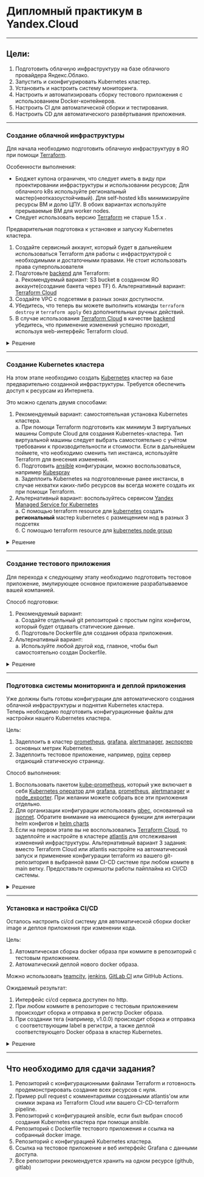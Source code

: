 # Дипломный практикум в Yandex.Cloud

---
## Цели:

1. Подготовить облачную инфраструктуру на базе облачного провайдера Яндекс.Облако.
2. Запустить и сконфигурировать Kubernetes кластер.
3. Установить и настроить систему мониторинга.
4. Настроить и автоматизировать сборку тестового приложения с использованием Docker-контейнеров.
5. Настроить CI для автоматической сборки и тестирования.
6. Настроить CD для автоматического развёртывания приложения.

---

### Создание облачной инфраструктуры

Для начала необходимо подготовить облачную инфраструктуру в ЯО при помощи [Terraform](https://www.terraform.io/).

Особенности выполнения:

- Бюджет купона ограничен, что следует иметь в виду при проектировании инфраструктуры и использовании ресурсов;
Для облачного k8s используйте региональный мастер(неотказоустойчивый). Для self-hosted k8s минимизируйте ресурсы ВМ и долю ЦПУ. В обоих вариантах используйте прерываемые ВМ для worker nodes.
- Следует использовать версию [Terraform](https://www.terraform.io/) не старше 1.5.x .

Предварительная подготовка к установке и запуску Kubernetes кластера.

1. Создайте сервисный аккаунт, который будет в дальнейшем использоваться Terraform для работы с инфраструктурой с необходимыми и достаточными правами. Не стоит использовать права суперпользователя
2. Подготовьте [backend](https://www.terraform.io/docs/language/settings/backends/index.html) для Terraform:  
   а. Рекомендуемый вариант: S3 bucket в созданном ЯО аккаунте(создание бакета через TF)
   б. Альтернативный вариант:  [Terraform Cloud](https://app.terraform.io/)  
3. Создайте VPC с подсетями в разных зонах доступности.
4. Убедитесь, что теперь вы можете выполнить команды `terraform destroy` и `terraform apply` без дополнительных ручных действий.
5. В случае использования [Terraform Cloud](https://app.terraform.io/) в качестве [backend](https://www.terraform.io/docs/language/settings/backends/index.html) убедитесь, что применение изменений успешно проходит, используя web-интерфейс Terraform cloud.


<details>
<summary>Решение</summary>
<br>   

 Подготовлена конфигурация согласно требованиям:
 [accaunt](terraform-compute-cloud/sa.tf)   
 [bucket](terraform-compute-cloud/bucket.tf)   
 [vpc](terraform-compute-cloud/main.tf)   
 Так же по результатам работы `terraform apply` будет сформирован [инветории и конфиги](terraform-compute-cloud/infentory.tf) для Kubespray и
выведены в [output](terraform-compute-cloud/outputs.tf) необходимы данные для последующей инициализации S3 bucket и подключения к K8S кластеру.   

Проверяем отработку команд `terraform destroy` и `terraform apply`   
[terraform apply log](terraform-compute-cloud/log/apply.log)   
[terraform destroy log](terraform-compute-cloud/log/destroy.log)   

По результатам отработки `terraform apply`  была создана следующая инфраструктура: 

````   
yandex_iam_service_account.tech-account: Creating...
yandex_vpc_network.my-k8s-net: Creating...
yandex_iam_service_account.bucket-account: Creating...
yandex_compute_image.ubuntu-test: Creating...
yandex_dns_zone.diplom: Creating...
yandex_dns_zone.diplom: Creation complete after 0s [id=dns4eho7a1knaejq1ku0]
yandex_vpc_network.my-k8s-net: Creation complete after 2s [id=enp1n5dt1ren1kp5hasa]
yandex_vpc_subnet.mysubnet-d: Creating...
yandex_vpc_subnet.mysubnet-b: Creating...
yandex_vpc_subnet.mysubnet-a: Creating...
yandex_iam_service_account.tech-account: Creation complete after 2s [id=aje7keuov0demoru8fna]
yandex_resourcemanager_folder_iam_member.k8s-editor: Creating...
yandex_vpc_subnet.mysubnet-b: Creation complete after 1s [id=e2lgjfin94j46rmh7d0g]
yandex_vpc_subnet.mysubnet-a: Creation complete after 2s [id=e9b5na1gkdf634o0km07]
yandex_vpc_subnet.mysubnet-d: Creation complete after 2s [id=fl8d7ve6viq4o5l35hm4]
yandex_iam_service_account.bucket-account: Creation complete after 4s [id=ajepfvljcqcdegaeaguq]
yandex_resourcemanager_folder_iam_member.bucket-account: Creating...
yandex_iam_service_account_static_access_key.bucket-account-key: Creating...
yandex_resourcemanager_folder_iam_member.k8s-editor: Creation complete after 3s [id=b1gb1aal3vgk7p7nr6nd/editor/serviceAccount:aje7keuov0demoru8fna]
yandex_iam_service_account_static_access_key.bucket-account-key: Creation complete after 2s [id=aje7e1clf72poldnc9pg]
yandex_resourcemanager_folder_iam_member.bucket-account: Creation complete after 4s [id=b1gb1aal3vgk7p7nr6nd/storage.admin/serviceAccount:ajepfvljcqcdegaeaguq]
yandex_storage_bucket.project-bucket: Creating...
yandex_compute_image.ubuntu-test: Still creating... [10s elapsed]
yandex_storage_bucket.project-bucket: Creation complete after 3s [id=k8s-tech]
yandex_compute_image.ubuntu-test: Creation complete after 11s [id=fd8hvdone3uuv7448p0h]
yandex_compute_instance_group.k8s-node: Creating...
yandex_compute_instance_group.k8s-node: Still creating... [10s elapsed]
yandex_compute_instance_group.k8s-node: Still creating... [20s elapsed]
yandex_compute_instance_group.k8s-node: Still creating... [30s elapsed]
yandex_compute_instance_group.k8s-node: Still creating... [40s elapsed]
yandex_compute_instance_group.k8s-node: Still creating... [50s elapsed]
yandex_compute_instance_group.k8s-node: Still creating... [1m0s elapsed]
yandex_compute_instance_group.k8s-node: Still creating... [1m10s elapsed]
yandex_compute_instance_group.k8s-node: Still creating... [1m20s elapsed]
yandex_compute_instance_group.k8s-node: Still creating... [1m30s elapsed]
yandex_compute_instance_group.k8s-node: Still creating... [1m40s elapsed]
yandex_compute_instance_group.k8s-node: Creation complete after 1m45s [id=cl1mhmt90llqqlismlba]
yandex_dns_recordset.kas: Creating...
yandex_dns_recordset.registry: Creating...
yandex_dns_recordset.test-app: Creating...
yandex_dns_recordset.minio: Creating...
yandex_dns_recordset.gitlab: Creating...
yandex_dns_recordset.grafana: Creating...
local_file.project: Creating...
local_file.addons: Creating...
local_file.k8s-cluster: Creating...
local_file.addons: Creation complete after 0s [id=ae375bdd85c7ad186378d3507fd64e14b54fa66c]
local_file.k8s-cluster: Creation complete after 0s [id=e7702c0629ad20c7c13eff8a89f2aee93453290f]
local_file.project: Creation complete after 0s [id=454dd23444f380d38d355be6be3c0589ccbbf2d2]
yandex_dns_recordset.gitlab: Creation complete after 0s [id=dns4eho7a1knaejq1ku0/gitlab.tomaev-maksim.ru./A]
yandex_dns_recordset.test-app: Creation complete after 0s [id=dns4eho7a1knaejq1ku0/test-app.tomaev-maksim.ru./A]
yandex_dns_recordset.grafana: Creation complete after 0s [id=dns4eho7a1knaejq1ku0/grafana.tomaev-maksim.ru./A]
yandex_dns_recordset.kas: Creation complete after 1s [id=dns4eho7a1knaejq1ku0/kas.tomaev-maksim.ru./A]
yandex_dns_recordset.minio: Creation complete after 1s [id=dns4eho7a1knaejq1ku0/minio.tomaev-maksim.ru./A]
yandex_dns_recordset.registry: Creation complete after 1s [id=dns4eho7a1knaejq1ku0/registry.tomaev-maksim.ru./A]

Apply complete! Resources: 22 added, 0 changed, 0 destroyed.

Outputs:

access_key = "YCAJEeWBJHVz0bnwx6Zak3Hdd"
external_ip = "158.160.40.229"
secret_key = <sensitive>

````   
![Снимок экрана 2024-02-05 в 20 49 46](https://github.com/tomaevmax/devops-netology/assets/32243921/81ee338c-653e-4ab9-9b6c-65f44841e045)

Для подключения backend S3 внесем правки в [provider.tf](/terraform-compute-cloud/providers.tf)
И проведем инициализацию согласно документации:

````   
➜  terraform-compute-cloud git:(main) ✗ terraform init -backend-config="access_key=YCAJEH2twIBQ59ptKVozJ9pZu" -backend-config="secret_key=YCOZPrEhTXasze6XXBZBGQ5L_5ILw7fPaj3sZYi9"


Initializing the backend...
Do you want to copy existing state to the new backend?
  Pre-existing state was found while migrating the previous "local" backend to the
  newly configured "s3" backend. No existing state was found in the newly
  configured "s3" backend. Do you want to copy this state to the new "s3"
  backend? Enter "yes" to copy and "no" to start with an empty state.

  Enter a value: yes


Successfully configured the backend "s3"! Terraform will automatically
use this backend unless the backend configuration changes.

Initializing provider plugins...
- Reusing previous version of yandex-cloud/yandex from the dependency lock file
- Reusing previous version of hashicorp/local from the dependency lock file
- Using previously-installed yandex-cloud/yandex v0.107.0
- Using previously-installed hashicorp/local v2.4.1

Terraform has been successfully initialized!

You may now begin working with Terraform. Try running "terraform plan" to see
any changes that are required for your infrastructure. All Terraform commands
should now work.

If you ever set or change modules or backend configuration for Terraform,
rerun this command to reinitialize your working directory. If you forget, other
commands will detect it and remind you to do so if necessary. 
````   

</details>

---
### Создание Kubernetes кластера

На этом этапе необходимо создать [Kubernetes](https://kubernetes.io/ru/docs/concepts/overview/what-is-kubernetes/) кластер на базе предварительно созданной инфраструктуры.   Требуется обеспечить доступ к ресурсам из Интернета.

Это можно сделать двумя способами:

1. Рекомендуемый вариант: самостоятельная установка Kubernetes кластера.  
   а. При помощи Terraform подготовить как минимум 3 виртуальных машины Compute Cloud для создания Kubernetes-кластера. Тип виртуальной машины следует выбрать самостоятельно с учётом требовании к производительности и стоимости. Если в дальнейшем поймете, что необходимо сменить тип инстанса, используйте Terraform для внесения изменений.  
   б. Подготовить [ansible](https://www.ansible.com/) конфигурации, можно воспользоваться, например [Kubespray](https://kubernetes.io/docs/setup/production-environment/tools/kubespray/)  
   в. Задеплоить Kubernetes на подготовленные ранее инстансы, в случае нехватки каких-либо ресурсов вы всегда можете создать их при помощи Terraform.
2. Альтернативный вариант: воспользуйтесь сервисом [Yandex Managed Service for Kubernetes](https://cloud.yandex.ru/services/managed-kubernetes)  
  а. С помощью terraform resource для [kubernetes](https://registry.terraform.io/providers/yandex-cloud/yandex/latest/docs/resources/kubernetes_cluster) создать **региональный** мастер kubernetes с размещением нод в разных 3 подсетях      
  б. С помощью terraform resource для [kubernetes node group](https://registry.terraform.io/providers/yandex-cloud/yandex/latest/docs/resources/kubernetes_node_group)


<details>
<summary>Решение</summary>
<br>   
Установку будем производить с помощью [Kubespray](https://kubespray.io/#/) одним из рекомендованных способов, а именно с помощью docker образа.      
После разворачивания инфраструктуры были сформированы [инветории и конфиги](terraform-compute-cloud/infentory.tf).   
Запускаем докер образ следующей командой, сразу монтирую к образу созданные инветори и конфиги:   

````  
➜  terraform-compute-cloud git:(main) ✗ docker run --rm -it --mount type=bind,source="${HOME}"/.ssh/id_ed25519,dst=/root/.ssh/id_rsa --mount type=bind,source="${PWD}"/inventory/hosts.yaml,dst=/kubespray/inventory/my/hosts.yaml --mount type=bind,source="${PWD}"/inventory/addons.yml,dst=/kubespray/inventory/my/group_vars/k8s_cluster/addons.yml --mount type=bind,source="${PWD}"/inventory/k8s-cluster.yml,dst=/kubespray/inventory/my/group_vars/k8s_cluster/k8s-cluster.yml quay.io/kubespray/kubespray:v2.23.1 bash
WARNING: The requested image's platform (linux/amd64) does not match the detected host platform (linux/arm64/v8) and no specific platform was requested
root@872f44fb35dc:/kubespray# cp -rnp inventory/sample/* inventory/my
root@872f44fb35dc:/kubespray# ansible-playbook -i inventory/my/hosts.yaml  -u ubuntu --become  cluster.yml

````   
После копирования остальных конфигурационных файлов в наше инветори внутри образа, запускаем playbook.    
Лог отработки playbook:   
[ansyble log](terraform-compute-cloud/log/ansyble.log)   
Результат отработки playbook
````   
Monday 05 February 2024  17:57:47 +0000 (0:00:00.120)       0:25:32.553 ******* 
=============================================================================== 
download : Download_file | Download item ----------------------------------------------------------------------------------------------------------------------------------------------------------------------------------------------------------------------------------------------------------------- 359.31s
download : Download_file | Download item ------------------------------------------------------------------------------------------------------------------------------------------------------------------------------------------------------------------------------------------------------------------ 63.40s
download : Download_file | Download item ------------------------------------------------------------------------------------------------------------------------------------------------------------------------------------------------------------------------------------------------------------------ 34.99s
kubernetes/preinstall : Install packages requirements ----------------------------------------------------------------------------------------------------------------------------------------------------------------------------------------------------------------------------------------------------- 30.34s
download : Download_file | Download item ------------------------------------------------------------------------------------------------------------------------------------------------------------------------------------------------------------------------------------------------------------------ 29.47s
kubernetes/kubeadm : Join to cluster ---------------------------------------------------------------------------------------------------------------------------------------------------------------------------------------------------------------------------------------------------------------------- 26.77s
bootstrap-os : Install dbus for the hostname module ------------------------------------------------------------------------------------------------------------------------------------------------------------------------------------------------------------------------------------------------------- 26.54s
kubernetes-apps/ingress_controller/ingress_nginx : NGINX Ingress Controller | Create manifests ------------------------------------------------------------------------------------------------------------------------------------------------------------------------------------------------------------ 20.30s
kubernetes-apps/ansible : Kubernetes Apps | Lay Down CoreDNS templates ------------------------------------------------------------------------------------------------------------------------------------------------------------------------------------------------------------------------------------ 18.98s
download : Download_container | Download image if required ------------------------------------------------------------------------------------------------------------------------------------------------------------------------------------------------------------------------------------------------ 17.37s
download : Download_container | Download image if required ------------------------------------------------------------------------------------------------------------------------------------------------------------------------------------------------------------------------------------------------ 14.24s
kubernetes/preinstall : Update package management cache (APT) --------------------------------------------------------------------------------------------------------------------------------------------------------------------------------------------------------------------------------------------- 13.42s
kubernetes-apps/external_provisioner/local_volume_provisioner : Local Volume Provisioner | Create manifests ----------------------------------------------------------------------------------------------------------------------------------------------------------------------------------------------- 12.57s
kubernetes-apps/external_provisioner/local_path_provisioner : Local Path Provisioner | Create manifests --------------------------------------------------------------------------------------------------------------------------------------------------------------------------------------------------- 12.25s
bootstrap-os : Fetch /etc/os-release ---------------------------------------------------------------------------------------------------------------------------------------------------------------------------------------------------------------------------------------------------------------------- 12.17s
download : Download_container | Download image if required ------------------------------------------------------------------------------------------------------------------------------------------------------------------------------------------------------------------------------------------------ 11.20s
network_plugin/calico : Calico | Create calico manifests -------------------------------------------------------------------------------------------------------------------------------------------------------------------------------------------------------------------------------------------------- 10.85s
download : Download_container | Download image if required ------------------------------------------------------------------------------------------------------------------------------------------------------------------------------------------------------------------------------------------------ 10.63s
etcd : Reload etcd ---------------------------------------------------------------------------------------------------------------------------------------------------------------------------------------------------------------------------------------------------------------------------------------- 10.50s
container-engine/containerd : Download_file | Download item ----------------------------------------------------------------------------------------------------------------------------------------------------------------------------------------------------------------------------------------------- 10.38s
root@cd6c31e9fa68:/kubespray# 

```` 

Выполняем подключение к control plane node и копируем admin.conf к себе на локальную ноду.

````
➜  diplom git:(main) ✗ ssh ubuntu@158.160.40.229
Welcome to Ubuntu 22.04.3 LTS (GNU/Linux 5.15.0-92-generic x86_64)

 * Documentation:  https://help.ubuntu.com
 * Management:     https://landscape.canonical.com
 * Support:        https://ubuntu.com/pro

  System information as of Mon Feb  5 06:05:36 PM UTC 2024

  System load:  0.01513671875      Processes:             196
  Usage of /:   13.6% of 58.96GB   Users logged in:       0
  Memory usage: 7%                 IPv4 address for eth0: 10.5.0.34
  Swap usage:   0%

 * Strictly confined Kubernetes makes edge and IoT secure. Learn how MicroK8s
   just raised the bar for easy, resilient and secure K8s cluster deployment.

   https://ubuntu.com/engage/secure-kubernetes-at-the-edge

Expanded Security Maintenance for Applications is not enabled.

0 updates can be applied immediately.

Enable ESM Apps to receive additional future security updates.
See https://ubuntu.com/esm or run: sudo pro status


Last login: Mon Feb  5 17:33:04 2024 from 109.248.252.157
ubuntu@node1:~$ sudo cat /etc/kubernetes/admin.conf
apiVersion: v1
clusters:
- cluster:
    certificate-authority-data:  *****
    server: https://127.0.0.1:6443
  name: cluster.local
contexts:
- context:
    cluster: cluster.local
    user: kubernetes-admin
  name: kubernetes-admin@cluster.local
current-context: kubernetes-admin@cluster.local
kind: Config
preferences: {}
users:
- name: kubernetes-admin
  user:
    client-certificate-data: *****
    client-key-data: *****
   
````   
Переносим конфиг к себе на локальный компьютер, заменив server: https://127.0.0.1:6443 на server: https://158.160.40.229:6443
Проверяем отрботку команды 

````  
➜  diplom git:(main) ✗ kubectl get pods --all-namespaces
NAMESPACE            NAME                                       READY   STATUS    RESTARTS   AGE
ingress-nginx        ingress-nginx-controller-jv45m             1/1     Running   0          14m
ingress-nginx        ingress-nginx-controller-k2tdh             1/1     Running   0          14m
ingress-nginx        ingress-nginx-controller-snjwt             1/1     Running   0          14m
kube-system          calico-kube-controllers-794577df96-blhkz   1/1     Running   0          15m
kube-system          calico-node-bmgx8                          1/1     Running   0          15m
kube-system          calico-node-mzcbl                          1/1     Running   0          15m
kube-system          calico-node-tnbls                          1/1     Running   0          15m
kube-system          coredns-5c469774b8-q42j4                   1/1     Running   0          13m
kube-system          coredns-5c469774b8-vpzsv                   1/1     Running   0          13m
kube-system          dns-autoscaler-f455cf558-cr9j8             1/1     Running   0          13m
kube-system          kube-apiserver-node1                       1/1     Running   1          17m
kube-system          kube-controller-manager-node1              1/1     Running   2          17m
kube-system          kube-proxy-rg85m                           1/1     Running   0          16m
kube-system          kube-proxy-x5pbb                           1/1     Running   0          16m
kube-system          kube-proxy-x6c2l                           1/1     Running   0          16m
kube-system          kube-scheduler-node1                       1/1     Running   1          17m
kube-system          local-volume-provisioner-4tprs             1/1     Running   0          14m
kube-system          local-volume-provisioner-65449             1/1     Running   0          14m
kube-system          local-volume-provisioner-cf9l6             1/1     Running   0          14m
kube-system          nginx-proxy-node2                          1/1     Running   0          16m
kube-system          nginx-proxy-node3                          1/1     Running   0          16m
kube-system          nodelocaldns-bsltn                         1/1     Running   0          13m
kube-system          nodelocaldns-mvcf4                         1/1     Running   0          13m
kube-system          nodelocaldns-r45bd                         1/1     Running   0          13m
local-path-storage   local-path-provisioner-6f7b5796d5-tq6jk    1/1     Running   0          13m

````   
</details>    

---
### Создание тестового приложения

Для перехода к следующему этапу необходимо подготовить тестовое приложение, эмулирующее основное приложение разрабатываемое вашей компанией.

Способ подготовки:

1. Рекомендуемый вариант:  
   а. Создайте отдельный git репозиторий с простым nginx конфигом, который будет отдавать статические данные.  
   б. Подготовьте Dockerfile для создания образа приложения.  
2. Альтернативный вариант:  
   а. Используйте любой другой код, главное, чтобы был самостоятельно создан Dockerfile.


<details>
<summary>Решение</summary>
<br>  

 Создаем репозитарий на [GitHub](https://github.com/tomaevmax/test-app/tree/main)   
 Собираем и пуши в [DockerHub](https://hub.docker.com/repository/docker/tomaevmax/test-app/general) наше приложение .   
 ````   
➜  docker git:(main) ✗ docker build --platform=linux/amd64 -f Dockerfile -t test-app:1.0.0. . 
[+] Building 1.0s (7/7) FINISHED                                                                                                                                                                                                                                                              docker:desktop-linux
 => [internal] load .dockerignore                                                                                                                                                                                                                                                                             0.0s
 => => transferring context: 2B                                                                                                                                                                                                                                                                               0.0s
 => [internal] load build definition from Dockerfile                                                                                                                                                                                                                                                          0.0s
 => => transferring dockerfile: 93B                                                                                                                                                                                                                                                                           0.0s
 => [internal] load metadata for docker.io/library/nginx:stable                                                                                                                                                                                                                                               0.9s
 => [internal] load build context                                                                                                                                                                                                                                                                             0.0s
 => => transferring context: 32B                                                                                                                                                                                                                                                                              0.0s
 => [1/2] FROM docker.io/library/nginx:stable@sha256:eb0007fd8cb8cce31771a87b8be09a3b7099ca50527ab3098a2cde9ccfafe747                                                                                                                                                                                         0.0s
 => CACHED [2/2] COPY index.html /usr/share/nginx/html/                                                                                                                                                                                                                                                       0.0s
 => exporting to image                                                                                                                                                                                                                                                                                        0.0s
 => => exporting layers                                                                                                                                                                                                                                                                                       0.0s
 => => writing image sha256:a83c995960cd9bf0e6abd5718182deba3c9331eaea5589941674301e2263c5b2                                                                                                                                                                                                                  0.0s
 => => naming to docker.io/library/test-app:1.0.0.                                                                                                                                                                                                                                                            0.0s

What's Next?
  View summary of image vulnerabilities and recommendations → docker scout quickview
➜  docker git:(main) ✗ docker tag test-app:1.0.0. tomaevmax/test-app:1.0.0                   
➜  docker git:(main) ✗ docker push tomaevmax/test-app:1.0.0                   
The push refers to repository [docker.io/tomaevmax/test-app]
43e8128f7ec8: Pushed 
1e9dec811b0e: Mounted from library/nginx 
26343c662928: Mounted from library/nginx 
41c89c58dd77: Mounted from library/nginx 
0353a20b40d7: Mounted from library/nginx 
abc76e6033f5: Mounted from library/nginx 
30e7249f6651: Mounted from library/nginx 
1.0.0: digest: sha256:06d4a0ca4321662ec2f4b07fde0a6b445cf91ed5592bc217c5fd38c33d243854 size: 1777
➜  docker git:(main) ✗ 

 ````

</details>    

---
### Подготовка cистемы мониторинга и деплой приложения

Уже должны быть готовы конфигурации для автоматического создания облачной инфраструктуры и поднятия Kubernetes кластера.  
Теперь необходимо подготовить конфигурационные файлы для настройки нашего Kubernetes кластера.

Цель:
1. Задеплоить в кластер [prometheus](https://prometheus.io/), [grafana](https://grafana.com/), [alertmanager](https://github.com/prometheus/alertmanager), [экспортер](https://github.com/prometheus/node_exporter) основных метрик Kubernetes.
2. Задеплоить тестовое приложение, например, [nginx](https://www.nginx.com/) сервер отдающий статическую страницу.

Способ выполнения:
1. Воспользовать пакетом [kube-prometheus](https://github.com/prometheus-operator/kube-prometheus), который уже включает в себя [Kubernetes оператор](https://operatorhub.io/) для [grafana](https://grafana.com/), [prometheus](https://prometheus.io/), [alertmanager](https://github.com/prometheus/alertmanager) и [node_exporter](https://github.com/prometheus/node_exporter). При желании можете собрать все эти приложения отдельно.
2. Для организации конфигурации использовать [qbec](https://qbec.io/), основанный на [jsonnet](https://jsonnet.org/). Обратите внимание на имеющиеся функции для интеграции helm конфигов и [helm charts](https://helm.sh/)
3. Если на первом этапе вы не воспользовались [Terraform Cloud](https://app.terraform.io/), то задеплойте и настройте в кластере [atlantis](https://www.runatlantis.io/) для отслеживания изменений инфраструктуры. Альтернативный вариант 3 задания: вместо Terraform Cloud или atlantis настройте на автоматический запуск и применение конфигурации terraform из вашего git-репозитория в выбранной вами CI-CD системе при любом комите в main ветку. Предоставьте скриншоты работы пайплайна из CI/CD системы.


<details>
<summary>Решение</summary>
<br>  

Установку кластера prometeus будем производить с помощью пакета [kube-prometheus](https://github.com/tomaevmax/kube-prometheus)   
От себя добавим туда конфиг [ingress](https://github.com/tomaevmax/kube-prometheus/blob/main/manifests/grafana-ingress.yaml) и подправим [политику](https://github.com/tomaevmax/kube-prometheus/blob/main/manifests/grafana-networkPolicy.yaml) 

````   
➜  kube-prometheus git:(main) kubectl apply --server-side -f manifests/setup
customresourcedefinition.apiextensions.k8s.io/alertmanagerconfigs.monitoring.coreos.com serverside-applied
customresourcedefinition.apiextensions.k8s.io/alertmanagers.monitoring.coreos.com serverside-applied
customresourcedefinition.apiextensions.k8s.io/podmonitors.monitoring.coreos.com serverside-applied
customresourcedefinition.apiextensions.k8s.io/probes.monitoring.coreos.com serverside-applied
customresourcedefinition.apiextensions.k8s.io/prometheuses.monitoring.coreos.com serverside-applied
customresourcedefinition.apiextensions.k8s.io/prometheusagents.monitoring.coreos.com serverside-applied
customresourcedefinition.apiextensions.k8s.io/prometheusrules.monitoring.coreos.com serverside-applied
customresourcedefinition.apiextensions.k8s.io/scrapeconfigs.monitoring.coreos.com serverside-applied
customresourcedefinition.apiextensions.k8s.io/servicemonitors.monitoring.coreos.com serverside-applied
customresourcedefinition.apiextensions.k8s.io/thanosrulers.monitoring.coreos.com serverside-applied
namespace/monitoring serverside-applied
➜  kube-prometheus git:(main) kubectl wait \
        --for condition=Established \
        --all CustomResourceDefinition \
        --namespace=monitoring
customresourcedefinition.apiextensions.k8s.io/alertmanagerconfigs.monitoring.coreos.com condition met
customresourcedefinition.apiextensions.k8s.io/alertmanagers.monitoring.coreos.com condition met
customresourcedefinition.apiextensions.k8s.io/bgpconfigurations.crd.projectcalico.org condition met
customresourcedefinition.apiextensions.k8s.io/bgppeers.crd.projectcalico.org condition met
customresourcedefinition.apiextensions.k8s.io/blockaffinities.crd.projectcalico.org condition met
customresourcedefinition.apiextensions.k8s.io/caliconodestatuses.crd.projectcalico.org condition met
customresourcedefinition.apiextensions.k8s.io/clusterinformations.crd.projectcalico.org condition met
customresourcedefinition.apiextensions.k8s.io/felixconfigurations.crd.projectcalico.org condition met
customresourcedefinition.apiextensions.k8s.io/globalnetworkpolicies.crd.projectcalico.org condition met
customresourcedefinition.apiextensions.k8s.io/globalnetworksets.crd.projectcalico.org condition met
customresourcedefinition.apiextensions.k8s.io/hostendpoints.crd.projectcalico.org condition met
customresourcedefinition.apiextensions.k8s.io/ipamblocks.crd.projectcalico.org condition met
customresourcedefinition.apiextensions.k8s.io/ipamconfigs.crd.projectcalico.org condition met
customresourcedefinition.apiextensions.k8s.io/ipamhandles.crd.projectcalico.org condition met
customresourcedefinition.apiextensions.k8s.io/ippools.crd.projectcalico.org condition met
customresourcedefinition.apiextensions.k8s.io/ipreservations.crd.projectcalico.org condition met
customresourcedefinition.apiextensions.k8s.io/kubecontrollersconfigurations.crd.projectcalico.org condition met
customresourcedefinition.apiextensions.k8s.io/networkpolicies.crd.projectcalico.org condition met
customresourcedefinition.apiextensions.k8s.io/networksets.crd.projectcalico.org condition met
customresourcedefinition.apiextensions.k8s.io/podmonitors.monitoring.coreos.com condition met
customresourcedefinition.apiextensions.k8s.io/probes.monitoring.coreos.com condition met
customresourcedefinition.apiextensions.k8s.io/prometheusagents.monitoring.coreos.com condition met
customresourcedefinition.apiextensions.k8s.io/prometheuses.monitoring.coreos.com condition met
customresourcedefinition.apiextensions.k8s.io/prometheusrules.monitoring.coreos.com condition met
customresourcedefinition.apiextensions.k8s.io/scrapeconfigs.monitoring.coreos.com condition met
customresourcedefinition.apiextensions.k8s.io/servicemonitors.monitoring.coreos.com condition met
customresourcedefinition.apiextensions.k8s.io/thanosrulers.monitoring.coreos.com condition met
➜  kube-prometheus git:(main) kubectl apply -f manifests/
alertmanager.monitoring.coreos.com/main created
networkpolicy.networking.k8s.io/alertmanager-main created
poddisruptionbudget.policy/alertmanager-main created
prometheusrule.monitoring.coreos.com/alertmanager-main-rules created
secret/alertmanager-main created
service/alertmanager-main created
serviceaccount/alertmanager-main created
servicemonitor.monitoring.coreos.com/alertmanager-main created
clusterrole.rbac.authorization.k8s.io/blackbox-exporter created
clusterrolebinding.rbac.authorization.k8s.io/blackbox-exporter created
configmap/blackbox-exporter-configuration created
deployment.apps/blackbox-exporter created
networkpolicy.networking.k8s.io/blackbox-exporter created
service/blackbox-exporter created
serviceaccount/blackbox-exporter created
servicemonitor.monitoring.coreos.com/blackbox-exporter created
secret/grafana-config created
secret/grafana-datasources created
configmap/grafana-dashboard-alertmanager-overview created
configmap/grafana-dashboard-apiserver created
configmap/grafana-dashboard-cluster-total created
configmap/grafana-dashboard-controller-manager created
configmap/grafana-dashboard-grafana-overview created
configmap/grafana-dashboard-k8s-resources-cluster created
configmap/grafana-dashboard-k8s-resources-multicluster created
configmap/grafana-dashboard-k8s-resources-namespace created
configmap/grafana-dashboard-k8s-resources-node created
configmap/grafana-dashboard-k8s-resources-pod created
configmap/grafana-dashboard-k8s-resources-workload created
configmap/grafana-dashboard-k8s-resources-workloads-namespace created
configmap/grafana-dashboard-kubelet created
configmap/grafana-dashboard-namespace-by-pod created
configmap/grafana-dashboard-namespace-by-workload created
configmap/grafana-dashboard-node-cluster-rsrc-use created
configmap/grafana-dashboard-node-rsrc-use created
configmap/grafana-dashboard-nodes-darwin created
configmap/grafana-dashboard-nodes created
configmap/grafana-dashboard-persistentvolumesusage created
configmap/grafana-dashboard-pod-total created
configmap/grafana-dashboard-prometheus-remote-write created
configmap/grafana-dashboard-prometheus created
configmap/grafana-dashboard-proxy created
configmap/grafana-dashboard-scheduler created
configmap/grafana-dashboard-workload-total created
configmap/grafana-dashboards created
deployment.apps/grafana created
ingress.networking.k8s.io/grafana-ingress created
networkpolicy.networking.k8s.io/grafana created
prometheusrule.monitoring.coreos.com/grafana-rules created
service/grafana created
serviceaccount/grafana created
servicemonitor.monitoring.coreos.com/grafana created
prometheusrule.monitoring.coreos.com/kube-prometheus-rules created
clusterrole.rbac.authorization.k8s.io/kube-state-metrics created
clusterrolebinding.rbac.authorization.k8s.io/kube-state-metrics created
deployment.apps/kube-state-metrics created
networkpolicy.networking.k8s.io/kube-state-metrics created
prometheusrule.monitoring.coreos.com/kube-state-metrics-rules created
service/kube-state-metrics created
serviceaccount/kube-state-metrics created
servicemonitor.monitoring.coreos.com/kube-state-metrics created
prometheusrule.monitoring.coreos.com/kubernetes-monitoring-rules created
servicemonitor.monitoring.coreos.com/kube-apiserver created
servicemonitor.monitoring.coreos.com/coredns created
servicemonitor.monitoring.coreos.com/kube-controller-manager created
servicemonitor.monitoring.coreos.com/kube-scheduler created
servicemonitor.monitoring.coreos.com/kubelet created
clusterrole.rbac.authorization.k8s.io/node-exporter created
clusterrolebinding.rbac.authorization.k8s.io/node-exporter created
daemonset.apps/node-exporter created
networkpolicy.networking.k8s.io/node-exporter created
prometheusrule.monitoring.coreos.com/node-exporter-rules created
service/node-exporter created
serviceaccount/node-exporter created
servicemonitor.monitoring.coreos.com/node-exporter created
clusterrole.rbac.authorization.k8s.io/prometheus-k8s created
clusterrolebinding.rbac.authorization.k8s.io/prometheus-k8s created
networkpolicy.networking.k8s.io/prometheus-k8s created
poddisruptionbudget.policy/prometheus-k8s created
prometheus.monitoring.coreos.com/k8s created
prometheusrule.monitoring.coreos.com/prometheus-k8s-prometheus-rules created
rolebinding.rbac.authorization.k8s.io/prometheus-k8s-config created
rolebinding.rbac.authorization.k8s.io/prometheus-k8s created
rolebinding.rbac.authorization.k8s.io/prometheus-k8s created
rolebinding.rbac.authorization.k8s.io/prometheus-k8s created
role.rbac.authorization.k8s.io/prometheus-k8s-config created
role.rbac.authorization.k8s.io/prometheus-k8s created
role.rbac.authorization.k8s.io/prometheus-k8s created
role.rbac.authorization.k8s.io/prometheus-k8s created
service/prometheus-k8s created
serviceaccount/prometheus-k8s created
servicemonitor.monitoring.coreos.com/prometheus-k8s created
apiservice.apiregistration.k8s.io/v1beta1.metrics.k8s.io created
clusterrole.rbac.authorization.k8s.io/prometheus-adapter created
clusterrole.rbac.authorization.k8s.io/system:aggregated-metrics-reader created
clusterrolebinding.rbac.authorization.k8s.io/prometheus-adapter created
clusterrolebinding.rbac.authorization.k8s.io/resource-metrics:system:auth-delegator created
clusterrole.rbac.authorization.k8s.io/resource-metrics-server-resources created
configmap/adapter-config created
deployment.apps/prometheus-adapter created
networkpolicy.networking.k8s.io/prometheus-adapter created
poddisruptionbudget.policy/prometheus-adapter created
rolebinding.rbac.authorization.k8s.io/resource-metrics-auth-reader created
service/prometheus-adapter created
serviceaccount/prometheus-adapter created
servicemonitor.monitoring.coreos.com/prometheus-adapter created
clusterrole.rbac.authorization.k8s.io/prometheus-operator created
clusterrolebinding.rbac.authorization.k8s.io/prometheus-operator created
deployment.apps/prometheus-operator created
networkpolicy.networking.k8s.io/prometheus-operator created
prometheusrule.monitoring.coreos.com/prometheus-operator-rules created
service/prometheus-operator created
serviceaccount/prometheus-operator created
servicemonitor.monitoring.coreos.com/prometheus-operator created

````   
Проверяем доступность через Http grafana      
````   
➜  diplom git:(main) ✗ kubectl get ingress -A
NAMESPACE    NAME              CLASS   HOSTS                      ADDRESS          PORTS   AGE
monitoring   grafana-ingress   nginx   grafana.tomaev-maksim.ru   158.160.40.229   80      92s

````   

![Снимок экрана 2024-02-05 в 21 45 40](https://github.com/tomaevmax/devops-netology/assets/32243921/b19ab989-c739-4cbe-9818-9007770a5e57)   

Для формирование чартов своего приложения будем использовать [qbec](https://qbec.io/)
Подготовим [компонет](test-app/components/test-app.jsonnet), который будем фофрмировать сразу три сущности: deployments, services, ingresses.   

Произведем установку:
````   
➜  test-app git:(main) ✗ qbec validate default
setting cluster to cluster.local
setting context to kubernetes-admin@cluster.local
cluster metadata load took 213ms
1 components evaluated in 4ms
✔ ingresses test-app -n default (source test-app) is valid
✔ deployments test-app -n default (source test-app) is valid
✔ services test-app -n default (source test-app) is valid
---
stats:
  valid: 3

command took 360ms
➜  test-app git:(main) ✗ qbec apply default   
setting cluster to cluster.local
setting context to kubernetes-admin@cluster.local
cluster metadata load took 233ms
1 components evaluated in 4ms

will synchronize 3 object(s)

Do you want to continue [y/n]: y
1 components evaluated in 5ms
create ingresses test-app -n default (source test-app)
create deployments test-app -n default (source test-app)
create services test-app -n default (source test-app)
server objects load took 440ms
---
stats:
  created:
  - ingresses test-app -n default (source test-app)
  - deployments test-app -n default (source test-app)
  - services test-app -n default (source test-app)

waiting for readiness of 1 objects
  - deployments test-app -n default

  0s    : deployments test-app -n default :: 0 of 1 updated replicas are available
✓ 1s    : deployments test-app -n default :: successfully rolled out (0 remaining)

✓ 1s: rollout complete
command took 3.6s

````   
Проверим доступность приложения по Http   
````  
➜  test-app git:(main) ✗ kubectl get ingress
NAME       CLASS   HOSTS                       ADDRESS          PORTS   AGE
test-app   nginx   test-app.tomaev-maksim.ru   158.160.56.126   80      82s

````   
![Снимок экрана 2024-02-06 в 09 50 44](https://github.com/tomaevmax/devops-netology/assets/32243921/656e483d-409b-4e7f-bece-c816d4814975)

</details>    


---
### Установка и настройка CI/CD

Осталось настроить ci/cd систему для автоматической сборки docker image и деплоя приложения при изменении кода.

Цель:

1. Автоматическая сборка docker образа при коммите в репозиторий с тестовым приложением.
2. Автоматический деплой нового docker образа.

Можно использовать [teamcity](https://www.jetbrains.com/ru-ru/teamcity/), [jenkins](https://www.jenkins.io/), [GitLab CI](https://about.gitlab.com/stages-devops-lifecycle/continuous-integration/) или GitHub Actions.

Ожидаемый результат:

1. Интерфейс ci/cd сервиса доступен по http.
2. При любом коммите в репозиторие с тестовым приложением происходит сборка и отправка в регистр Docker образа.
3. При создании тега (например, v1.0.0) происходит сборка и отправка с соответствующим label в регистри, а также деплой соответствующего Docker образа в кластер Kubernetes.

<details>
<summary>Решение</summary>
<br>  

Организовывать ci/cd будем на основе [Gitlab CI](https://docs.gitlab.com/16.8/charts/quickstart/index.html)   
Установку будем производить с помощью helm.
Лог установки :   

````  
➜  diplom git:(main) ✗ helm install gitlab gitlab/gitlab \                                                                          
  --set global.hosts.domain=tomaev-maksim.ru \
  --set certmanager-issuer.email=tomaevmax@gmail.com
NAME: gitlab
LAST DEPLOYED: Thu Feb  8 08:01:19 2024
NAMESPACE: default
STATUS: deployed
REVISION: 1
NOTES:
=== CRITICAL
The following charts are included for evaluation purposes only. They will not be supported by GitLab Support
for production workloads. Use Cloud Native Hybrid deployments for production. For more information visit
https://docs.gitlab.com/charts/installation/index.html#use-the-reference-architectures.
- PostgreSQL
- Redis
- Gitaly
- MinIO

=== NOTICE
The minimum required version of PostgreSQL is now 13. See https://gitlab.com/gitlab-org/charts/gitlab/-/blob/master/doc/installation/upgrade.md for more details.

=== NOTICE
You've installed GitLab Runner without the ability to use 'docker in docker'.
The GitLab Runner chart (gitlab/gitlab-runner) is deployed without the `privileged` flag by default for security purposes. This can be changed by setting `gitlab-runner.runners.privileged` to `true`. Before doing so, please read the GitLab Runner chart's documentation on why we
chose not to enable this by default. See https://docs.gitlab.com/runner/install/kubernetes.html#running-docker-in-docker-containers-with-gitlab-runners
Help us improve the installation experience, let us know how we did with a 1 minute survey:https://gitlab.fra1.qualtrics.com/jfe/form/SV_6kVqZANThUQ1bZb?installation=helm&release=16-8

````   
Ждем некоторое время до полного разворачивания подов.
Проверяем в соответствии с инструкцией готовность ингресс.

````   
➜  diplom git:(main) ✗ kubectl get ingress -lrelease=gitlab
NAME                        CLASS          HOSTS                       ADDRESS         PORTS     AGE
gitlab-kas                  gitlab-nginx   kas.tomaev-maksim.ru        158.160.39.35   80, 443   6m9s
gitlab-minio                gitlab-nginx   minio.tomaev-maksim.ru      158.160.39.35   80, 443   6m9s
gitlab-registry             gitlab-nginx   registry.tomaev-maksim.ru   158.160.39.35   80, 443   6m9s
gitlab-webservice-default   gitlab-nginx   gitlab.tomaev-maksim.ru     158.160.39.35   80, 443   6m9s

````   
Получем токен от root для первичной авторизации для этого воспользуемся командой:
````
kubectl get secret gitlab-gitlab-initial-root-password -ojsonpath='{.data.password}' | base64 --decode ; echo   

```` 
Авторизуемся и импортируем репозитарий нашего тестового приложения с GitHub.   

![Снимок экрана 2024-02-08 в 09 25 35](https://github.com/tomaevmax/devops-netology/assets/32243921/7b123fea-a471-4b25-8355-f3fc813e4a39)


Настраиваем  [.gitlab-ci.yml](sss) под согласно заданию. 

Далее наборо скринов  по которомы можно составить картину по комммитам и работе pipeline.

![Снимок экрана 2024-02-09 в 20 36 21](https://github.com/tomaevmax/diplom/assets/32243921/d16c5b10-86e8-43f0-9aaf-6b6c9a259aeb)

![Снимок экрана 2024-02-09 в 20 38 34](https://github.com/tomaevmax/diplom/assets/32243921/679334d6-5ddd-4366-b9f9-c946471b54af)


</details>    

---
## Что необходимо для сдачи задания?

1. Репозиторий с конфигурационными файлами Terraform и готовность продемонстрировать создание всех ресурсов с нуля.
2. Пример pull request с комментариями созданными atlantis'ом или снимки экрана из Terraform Cloud или вашего CI-CD-terraform pipeline.
3. Репозиторий с конфигурацией ansible, если был выбран способ создания Kubernetes кластера при помощи ansible.
4. Репозиторий с Dockerfile тестового приложения и ссылка на собранный docker image.
5. Репозиторий с конфигурацией Kubernetes кластера.
6. Ссылка на тестовое приложение и веб интерфейс Grafana с данными доступа.
7. Все репозитории рекомендуется хранить на одном ресурсе (github, gitlab)
